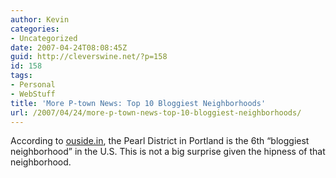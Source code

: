 ```yaml
---
author: Kevin
categories:
- Uncategorized
date: 2007-04-24T08:08:45Z
guid: http://cleverswine.net/?p=158
id: 158
tags:
- Personal
- WebStuff
title: 'More P-town News: Top 10 Bloggiest Neighborhoods'
url: /2007/04/24/more-p-town-news-top-10-bloggiest-neighborhoods/
---
```


According to [ouside.in](http://outside.in/), the Pearl District in Portland is the 6th &#8220;bloggiest neighborhood&#8221; in the U.S. This is not a big surprise given the hipness of that neighborhood.